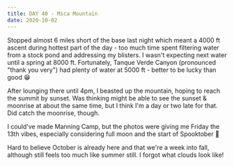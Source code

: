 ```yaml
---
title: DAY 40 - Mica Mountain
date: 2020-10-02
---
```


Stopped almost 6 miles short of the base last night which meant a 4000 ft ascent during hottest part of the day - too much time spent filtering water from a stock pond and addressing my blisters. I wasn't expecting next water until a spring at 8000 ft. Fortunately, Tanque Verde Canyon (pronounced "thank you very") had plenty of water at 5000 ft - better to be lucky than good 😁

After lounging there until 4pm, I beasted up the mountain, hoping to reach the summit by sunset. Was thinking might be able to see the sunset & moonrise at about the same time, but I think I'm a day or two late for that. Did catch the moonrise, though.

I could've made Manning Camp, but the photos were giving me Friday the 13th vibes, especially considering full moon and the start of Spooktober 😬

Hard to believe October is already here and that we're a week into fall, although still feels too much like summer still. I forgot what clouds look like!
